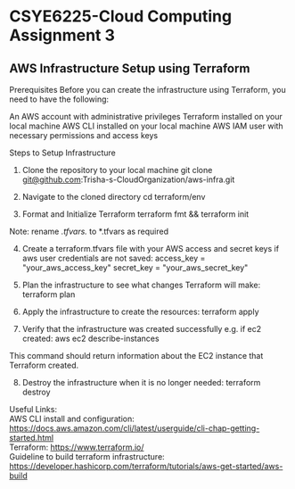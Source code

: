 # CSYE6225-Cloud Computing Assignment 3 </br>

<h2>AWS Infrastructure Setup using Terraform</h2>
Prerequisites
Before you can create the infrastructure using Terraform, you need to have the following:

An AWS account with administrative privileges
Terraform installed on your local machine
AWS CLI installed on your local machine 
AWS IAM user with necessary permissions and access keys

Steps to Setup Infrastructure
1. Clone the repository to your local machine
git clone git@github.com:Trisha-s-CloudOrganization/aws-infra.git

2. Navigate to the cloned directory
cd terraform/env

3. Format and Initialize Terraform
terraform fmt && terraform init

Note: rename *.tfvars.* to *.tfvars as required

4. Create a terraform.tfvars file with your AWS access and secret keys if aws user credentials are not saved:
access_key = "your_aws_access_key"
secret_key = "your_aws_secret_key"

5. Plan the infrastructure to see what changes Terraform will make:
terraform plan

6. Apply the infrastructure to create the resources:
terraform apply

7. Verify that the infrastructure was created successfully e.g. if ec2 created:
aws ec2 describe-instances

This command should return information about the EC2 instance that Terraform created.

8. Destroy the infrastructure when it is no longer needed:
terraform destroy

Useful Links: </br>
AWS CLI install and configuration: https://docs.aws.amazon.com/cli/latest/userguide/cli-chap-getting-started.html </br>
Terraform: https://www.terraform.io/ </br>
Guideline to build terraform infrastructure: https://developer.hashicorp.com/terraform/tutorials/aws-get-started/aws-build </br>
